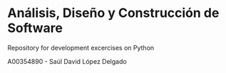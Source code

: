 # Análisis, Diseño y Construcción de Software

Repository for development excercises on Python

A00354890 - Saúl David López Delgado

